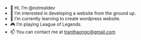 - 👋 Hi, I’m @notrealdev
- 👀 I’m interested in developing a website from the ground up.
- 🌱 I’m currently learning to create wordpress website.
- 🎮 I’m playing League of Legends.
- 📫 You can contact me at tranthaongc@gmail.com

<!---
notrealdev/notrealdev is a ✨ special ✨ repository because its `README.md` (this file) appears on your GitHub profile.
You can click the Preview link to take a look at your changes.
--->

